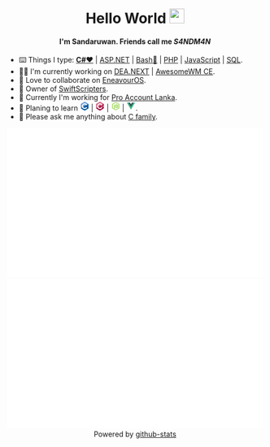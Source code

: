 <h1 align="center">Hello World <img src="https://media.giphy.com/media/RXJXrVNAOOCsTzBOU5/giphy.gif" width="29px" height="29px"/></h1>
<h4 align="center">I'm Sandaruwan. Friends call me <i>S4NDM4N</i></h4>

*  :keyboard: Things I type: [**C#**:heart:](https://dotnet.microsoft.com/en-us/languages/csharp) | [ASP.NET](https://dotnet.microsoft.com/en-us/apps/aspnet) | [Bash:purple_heart:](https://en.wikipedia.org/wiki/Bash_(Unix_shell)) | [PHP](https://www.php.net/) | [JavaScript](https://www.javascript.com/) | [SQL](https://en.wikipedia.org/wiki/SQL).
*  :mechanic: I'm currently working on [DEA.NEXT](https://github.com/s4ndm4n82/DEA.Next) | [AwesomeWM CE](https://github.com/s4ndm4n82/eos-awesome-ce).
*  :handshake: Love to collaborate on [EneavourOS](https://github.com/EndeavourOS-Community-Editions/awesome).
*  :briefcase: Owner of [SwiftScripters](https://github.com/SwiftScripters).
*  :office: Currently I'm working for [Pro Account Lanka](https://pro-account.lk/).
*  :book: Planing to learn <img src="Images/Logos/c_icon.png" width="18px" height="18px"/> | <img src="Images/Logos/cplusplus_icon.png" width="18px" height="18px"/> | <img src="Images/Logos/node_icon.png" width="18px" height="18px"/> | <img src="Images/Logos/vue_icon.png" width="18px" width="18px"/>.
*  :speech_balloon: Please ask me anything about [C family](https://www.bairesdev.com/blog/c-family-programming-languages-differences).
<p align="center">
  <img src="https://raw.githubusercontent.com/s4ndm4n82/gitstatus/master/generated/overview.svg#gh-dark-mode-only"/>
  <img src="https://raw.githubusercontent.com/s4ndm4n82/gitstatus/master/generated/languages.svg#gh-dark-mode-only"/><br/>
  Powered by <a href="https://github.com/jstrieb/github-stats" target="_blank">github-stats</a>
</p>

<!--
**s4ndm4n82/s4ndm4n82** is a ✨ _special_ ✨ repository because its `README.md` (this file) appears on your GitHub profile.

Here are some ideas to get you started:

- 🔭 I’m currently working on ...
- 🌱 I’m currently learning ...
- 👯 I’m looking to collaborate on ...
- 🤔 I’m looking for help with ...
- 💬 Ask me about ...
- 📫 How to reach me: ...
- 😄 Pronouns: ...
- ⚡ Fun fact: ...
-->
